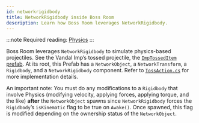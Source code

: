 ```yaml
---
id: networkrigidbody
title: NetworkRigidbody inside Boss Room
description: Learn how Boss Room leverages NetworkRigidbody.
---
```

:::note
Required reading: [Physics](../..//advanced-topics/physics.md)
:::

Boss Room leverages `NetworkRigidbody` to simulate physics-based projectiles. See the Vandal Imp’s tossed projectile, the [`ImpTossedItem` prefab](https://github.com/Unity-Technologies/com.unity.multiplayer.samples.coop/blob/v2.0.4/Assets/Prefabs/Game/ImpTossedItem.prefab). At its root, this Prefab has a `NetworkObject`, a `NetworkTransform`, a `Rigidbody`, and a `NetworkRigidbody` component. Refer to [`TossAction.cs`](https://github.com/Unity-Technologies/com.unity.multiplayer.samples.coop/blob/v2.0.4/Assets/Scripts/Gameplay/Action/ConcreteActions/TossAction.cs) for more implementation details.

An important note: You must do any modifications to a `Rigidbody` that involve Physics (modifying velocity, applying forces, applying torque, and the like) **after** the `NetworkObject` spawns since `NetworkRigidbody` forces the `Rigidbody`’s `isKinematic` flag to be true on `Awake()`. Once spawned, this flag is modified depending on the ownership status of the `NetworkObject`.
